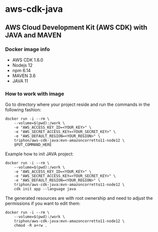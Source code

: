 # aws-cdk-java

## AWS Cloud Development Kit (AWS CDK) with JAVA and MAVEN

### Docker image info

- AWS CDK 1.6.0
- Nodejs 12
- npm 6.14
- MAVEN 3.6
- JAVA 11

### How to work with image

Go to directory where your project reside and run the commands in the following fashion:

```
docker run -i --rm \
	--volume=$(pwd):/work \
	-e "AWS_ACCESS_KEY_ID=<YOUR_KEY>" \
	-e "AWS_SECRET_ACCESS_KEY=<YOUR_SECRET_KEY>" \
	-e "AWS_DEFAULT_REGION=<YOUR_REGION>" \
	triphon/aws-cdk-java:mvn-amazoncorretto11-node12 \
	$PUT_COMMAND_HERE
```

Example how to init JAVA project:
```
docker run -i --rm \
	--volume=$(pwd):/work \
	-e "AWS_ACCESS_KEY_ID=<YOUR_KEY>" \
	-e "AWS_SECRET_ACCESS_KEY=<YOUR_SECRET_KEY>" \
	-e "AWS_DEFAULT_REGION=<YOUR_REGION>" \
	triphon/aws-cdk-java:mvn-amazoncorretto11-node12 \
	cdk init app --language java
```

The generated resources are with root ownership and need to adjust the permissions if you want to edit them:

```
docker run -i --rm \
	--volume=$(pwd):/work \
	triphon/aws-cdk-java:mvn-amazoncorretto11-node12 \
	chmod -R a+rw .
```





